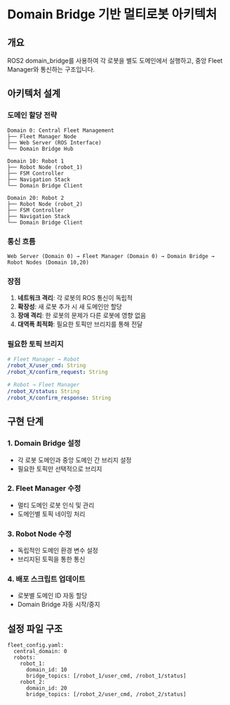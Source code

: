 # Domain Bridge 기반 멀티로봇 아키텍처

## 개요
ROS2 domain_bridge를 사용하여 각 로봇을 별도 도메인에서 실행하고, 중앙 Fleet Manager와 통신하는 구조입니다.

## 아키텍처 설계

### 도메인 할당 전략
```
Domain 0: Central Fleet Management
├── Fleet Manager Node
├── Web Server (ROS Interface)
└── Domain Bridge Hub

Domain 10: Robot 1  
├── Robot Node (robot_1)
├── FSM Controller
├── Navigation Stack
└── Domain Bridge Client

Domain 20: Robot 2
├── Robot Node (robot_2) 
├── FSM Controller
├── Navigation Stack
└── Domain Bridge Client
```

### 통신 흐름
```
Web Server (Domain 0) → Fleet Manager (Domain 0) → Domain Bridge → Robot Nodes (Domain 10,20)
```

### 장점
1. **네트워크 격리**: 각 로봇의 ROS 통신이 독립적
2. **확장성**: 새 로봇 추가 시 새 도메인만 할당
3. **장애 격리**: 한 로봇의 문제가 다른 로봇에 영향 없음
4. **대역폭 최적화**: 필요한 토픽만 브리지를 통해 전달

### 필요한 토픽 브리지
```yaml
# Fleet Manager → Robot
/robot_X/user_cmd: String
/robot_X/confirm_request: String

# Robot → Fleet Manager  
/robot_X/status: String
/robot_X/confirm_response: String
```

## 구현 단계

### 1. Domain Bridge 설정
- 각 로봇 도메인과 중앙 도메인 간 브리지 설정
- 필요한 토픽만 선택적으로 브리지

### 2. Fleet Manager 수정
- 멀티 도메인 로봇 인식 및 관리
- 도메인별 토픽 네이밍 처리

### 3. Robot Node 수정  
- 독립적인 도메인 환경 변수 설정
- 브리지된 토픽을 통한 통신

### 4. 배포 스크립트 업데이트
- 로봇별 도메인 ID 자동 할당
- Domain Bridge 자동 시작/중지

## 설정 파일 구조
```
fleet_config.yaml:
  central_domain: 0
  robots:
    robot_1: 
      domain_id: 10
      bridge_topics: [/robot_1/user_cmd, /robot_1/status]
    robot_2:
      domain_id: 20  
      bridge_topics: [/robot_2/user_cmd, /robot_2/status]
```
